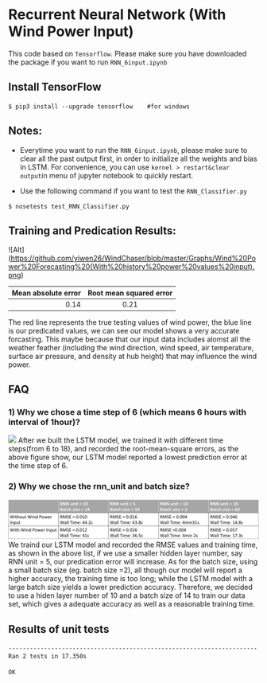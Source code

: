 # Recurrent Neural Network (With Wind Power Input)

This code based on `Tensorflow`. Please make sure you have downloaded the package if you want to run `RNN_6input.ipynb`

## Install TensorFlow
```
$ pip3 install --upgrade tensorflow    #for windows 
```

## Notes:

* Everytime you want to run the ``RNN_6input.ipynb``, please make sure to clear all the past output first, in order to initialize all the weights and bias in LSTM. For convenience, you can use `kernel > restart&clear output`in menu of jupyter notebook to quickly restart.

* Use the following command if you want to test the `RNN_Classifier.py`
```
$ nosetests test_RNN_Classifier.py
```

## Training and Predication Results:

![Alt]
(https://github.com/yiwen26/WindChaser/blob/master/Graphs/Wind%20Power%20Forecasting%20(With%20history%20power%20values%20input).png)

|        Mean absolute error |  Root mean squared error  | 
|---------------------------:|:-------------------------:|
|                       0.14 |                      0.21 | 

The red line represents the true testing values of wind power, the blue line is our predicated values, we can see our model shows a very accurate forcasting. This maybe because that our input data includes alomst all the weather feather (including the wind direction, wind speed, air temperature, surface air pressure, and density at hub height) that may influence the wind power. 


## FAQ
### 1) Why we chose a time step of 6 (which means 6 hours with interval of 1hour)?
<img src="https://github.com/yiwen26/WindChaser/blob/master/Graphs/RMSE%20Progression%20of%20LSTM%20vs.%20Time%20Steps.png" width="480">
After we built the LSTM model, we trained it with different time steps(from 6 to 18), and recorded the root-mean-square errors, as the above figure show, our LSTM model reported a lowest prediction error at the time step of 6.


### 2) Why we chose the rnn_unit and batch size?
![Alt](https://github.com/yiwen26/WindChaser/blob/master/Graphs/TrainingParameters.png)
We traind our LSTM model and recorded the RMSE values and training time, as shown in the above list, if we use a smaller hidden layer number, say RNN unit = 5, our predication error will increase. As for the batch size, using a small batch size (eg. batch size =2), all though our model will report a higher accuracy, the training time is too long; while the LSTM model with a large batch size yields a lower prediction accuracy. Therefore, we decided to use a hiden layer number of 10 and a batch size of 14 to train our data set, which gives a adequate accuracy as well as a reasonable training time. 

## Results of unit tests
```
----------------------------------------------------------------------
Ran 2 tests in 17.350s

OK

```
